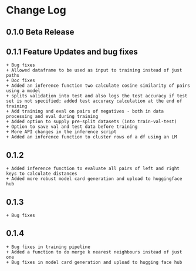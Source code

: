 # Change Log

## 0.1.0 Beta Release
## 0.1.1 Feature Updates and bug fixes
    + Bug fixes 
    + Allowed dataframe to be used as input to training instead of just paths
    + Doc fixes
    + Added an inference function two calculate cosine similarity of pairs using a model
    + splits validation into test and also logs the test accuracy if test set is not specified; added test accuracy calculation at the end of training
    + Add training and eval on pairs of negatives - both in data processing and eval during training
    + Added option to supply pre-split datasets (into train-val-test)
    + Option to save val and test data before training
    + More API changes in the inference script
    + Added an inference function to cluster rows of a df using an LM
## 0.1.2 
    + Added inference function to evaluate all pairs of left and right keys to calculate distances
    + Added more robust model card generation and upload to huggingface hub
## 0.1.3
    + Bug fixes
## 0.1.4
    + Bug fixes in training pipeline
    + Added a function to do merge k nearest neighbours instead of just one
    + Bug fixes in model card generation and upload to hugging face hub
